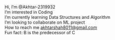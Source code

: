 Hi, I’m @Akhtar-2319932
<br>
I’m interested in Coding
<br>
I’m currently learning Data Structures and Algorithm
<br>
I’m looking to collaborate on ML project
<br>
How to reach me akhtarshah8011@gmail.com 
<br>
Fun fact: B is the predecessor of C

<!---
Akhtar-2319932/Akhtar-2319932 is a ✨ special ✨ repository because its `README.md` (this file) appears on your GitHub profile.
You can click the Preview link to take a look at your changes.
--->
